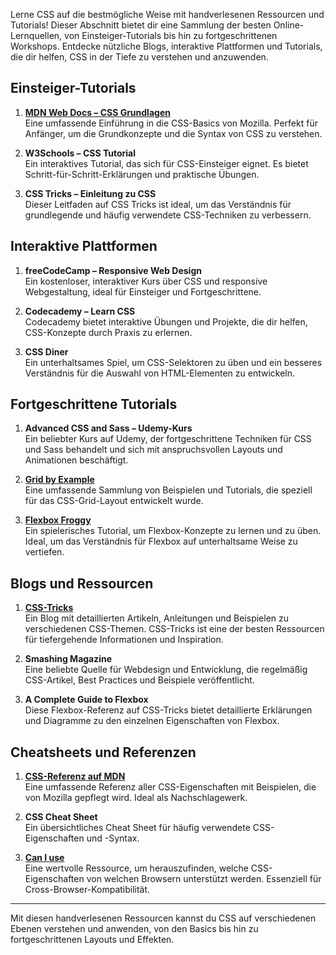 Lerne CSS auf die bestmögliche Weise mit handverlesenen Ressourcen und Tutorials! Dieser Abschnitt bietet dir eine Sammlung der besten Online-Lernquellen, von Einsteiger-Tutorials bis hin zu fortgeschrittenen Workshops. Entdecke nützliche Blogs, interaktive Plattformen und Tutorials, die dir helfen, CSS in der Tiefe zu verstehen und anzuwenden.

## Einsteiger-Tutorials

1. **[MDN Web Docs – CSS Grundlagen](https://developer.mozilla.org/de/docs/Learn/CSS/First_steps)**  
    Eine umfassende Einführung in die CSS-Basics von Mozilla. Perfekt für Anfänger, um die Grundkonzepte und die Syntax von CSS zu verstehen.
    
2. **W3Schools – CSS Tutorial**  
    Ein interaktives Tutorial, das sich für CSS-Einsteiger eignet. Es bietet Schritt-für-Schritt-Erklärungen und praktische Übungen.
    
3. **CSS Tricks – Einleitung zu CSS**  
    Dieser Leitfaden auf CSS Tricks ist ideal, um das Verständnis für grundlegende und häufig verwendete CSS-Techniken zu verbessern.
    
## Interaktive Plattformen

1. **freeCodeCamp – Responsive Web Design**  
    Ein kostenloser, interaktiver Kurs über CSS und responsive Webgestaltung, ideal für Einsteiger und Fortgeschrittene.
    
2. **Codecademy – Learn CSS**  
    Codecademy bietet interaktive Übungen und Projekte, die dir helfen, CSS-Konzepte durch Praxis zu erlernen.
    
3. **CSS Diner**  
    Ein unterhaltsames Spiel, um CSS-Selektoren zu üben und ein besseres Verständnis für die Auswahl von HTML-Elementen zu entwickeln.
    
## Fortgeschrittene Tutorials

1. **Advanced CSS and Sass – Udemy-Kurs**  
    Ein beliebter Kurs auf Udemy, der fortgeschrittene Techniken für CSS und Sass behandelt und sich mit anspruchsvollen Layouts und Animationen beschäftigt.
    
2. **[Grid by Example](https://gridbyexample.com/)**  
    Eine umfassende Sammlung von Beispielen und Tutorials, die speziell für das CSS-Grid-Layout entwickelt wurde.
    
3. **[Flexbox Froggy](https://flexboxfroggy.com/)**  
    Ein spielerisches Tutorial, um Flexbox-Konzepte zu lernen und zu üben. Ideal, um das Verständnis für Flexbox auf unterhaltsame Weise zu vertiefen.
    
## Blogs und Ressourcen

1. **[CSS-Tricks](https://css-tricks.com/)**  
    Ein Blog mit detaillierten Artikeln, Anleitungen und Beispielen zu verschiedenen CSS-Themen. CSS-Tricks ist eine der besten Ressourcen für tiefergehende Informationen und Inspiration.
    
2. **Smashing Magazine**  
    Eine beliebte Quelle für Webdesign und Entwicklung, die regelmäßig CSS-Artikel, Best Practices und Beispiele veröffentlicht.
    
3. **A Complete Guide to Flexbox**  
    Diese Flexbox-Referenz auf CSS-Tricks bietet detaillierte Erklärungen und Diagramme zu den einzelnen Eigenschaften von Flexbox.
    
## Cheatsheets und Referenzen

1. **[CSS-Referenz auf MDN](https://developer.mozilla.org/en-US/docs/Web/CSS/Reference)**  
    Eine umfassende Referenz aller CSS-Eigenschaften mit Beispielen, die von Mozilla gepflegt wird. Ideal als Nachschlagewerk.
    
2. **CSS Cheat Sheet**  
    Ein übersichtliches Cheat Sheet für häufig verwendete CSS-Eigenschaften und -Syntax.
    
3. **[Can I use](https://caniuse.com/)**  
    Eine wertvolle Ressource, um herauszufinden, welche CSS-Eigenschaften von welchen Browsern unterstützt werden. Essenziell für Cross-Browser-Kompatibilität.
    

---

Mit diesen handverlesenen Ressourcen kannst du CSS auf verschiedenen Ebenen verstehen und anwenden, von den Basics bis hin zu fortgeschrittenen Layouts und Effekten.